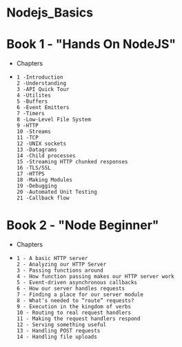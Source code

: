 # Nodejs_Basics

# Book 1 - "Hands On NodeJS"

- Chapters 
- 
      1 -Introduction
      2 -Understanding
      3 -API Quick Tour
      4 -Utilites
      5 -Buffers
      6 -Event Emitters
      7 -Timers
      8 -Low-Level File System
      9 -HTTP
      10 -Streams
      11 -TCP
      12 -UNIX sockets
      13 -Datagrams
      14 -Child processes
      15 -Streaming HTTP chunked responses
      16 -TLS/SSL
      17 -HTTPS
      18 -Making Modules
      19 -Debugging
      20 -Automated Unit Testing
      21 -Callback flow
      
# Book 2 - "Node Beginner"

- Chapters
- 
      1 - A basic HTTP server
      2 - Analyzing our HTTP Server
      3 - Passing functions around
      4 - How function passing makes our HTTP server work
      5 - Event-driven asynchronous callbacks
      6 - How our server handles requests
      7 - Finding a place for our server module
      8 - What’s needed to “route” requests?
      9 - Execution in the kingdom of verbs
      10 - Routing to real request handlers
      11 - Making the request handlers respond
      12 - Serving something useful
      13 - Handling POST requests
      14 - Handling file uploads
